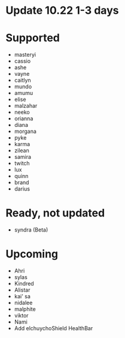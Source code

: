 # Update 10.22 1-3 days

# Supported
- masteryi
- cassio
- ashe
- vayne
- caitlyn
- mundo
- amumu
- elise
- malzahar
- neeko
- orianna
- diana
- morgana
- pyke
- karma
- zilean
- samira
- twitch
- lux
- quinn
- brand
- darius
# Ready, not updated
- syndra (Beta)
# Upcoming
- Ahri
- sylas
- Kindred
- Alistar 
- kai' sa
- nidalee
- malphite
- viktor
- Nami
- Add elchuychoShield HealthBar
